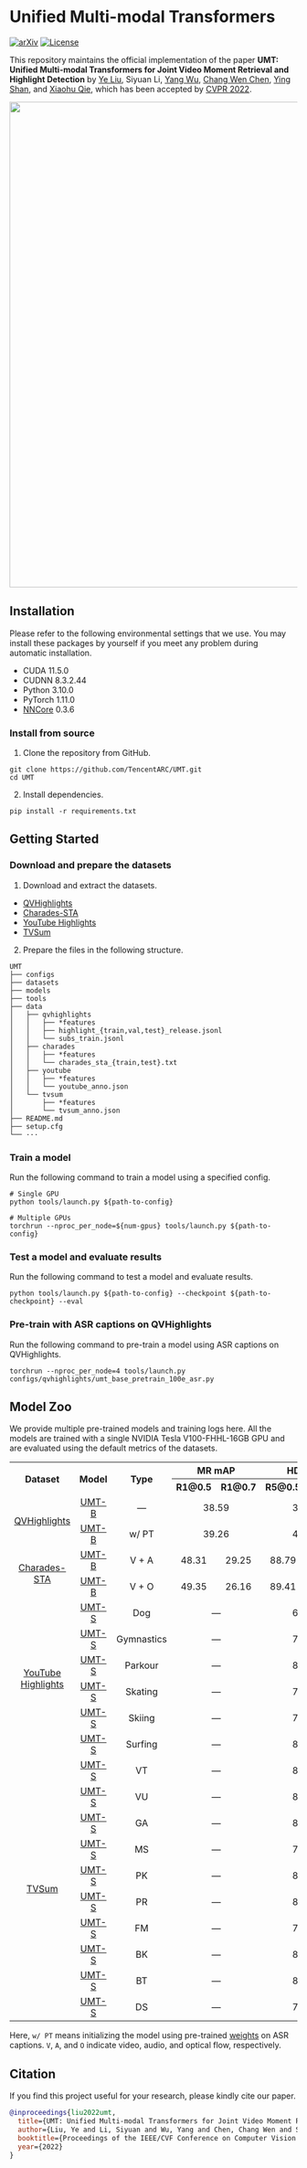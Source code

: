 # Unified Multi-modal Transformers

[![arXiv](https://badgen.net/badge/arXiv/2203.12745/red?cache=300)](https://arxiv.org/abs/2203.12745)
[![License](https://badgen.net/badge/License/BSD%203-Clause%20License?cache=300)](https://github.com/TencentARC/UMT/blob/main/LICENSE)

This repository maintains the official implementation of the paper **UMT: Unified Multi-modal Transformers for Joint Video Moment Retrieval and Highlight Detection** by [Ye Liu](https://yeliu.me/), Siyuan Li, [Yang Wu](https://scholar.google.com/citations?user=vwOQ-UIAAAAJ), [Chang Wen Chen](https://www4.comp.polyu.edu.hk/~chencw/), [Ying Shan](https://scholar.google.com/citations?user=4oXBp9UAAAAJ), and [Xiaohu Qie](https://scholar.google.com/citations?user=mk-F69UAAAAJ), which has been accepted by [CVPR 2022](https://cvpr2022.thecvf.com/).

<p align="center"><img width="850" src="https://raw.githubusercontent.com/TencentARC/UMT/main/.github/model.svg"></p>

## Installation

Please refer to the following environmental settings that we use. You may install these packages by yourself if you meet any problem during automatic installation.

- CUDA 11.5.0
- CUDNN 8.3.2.44
- Python 3.10.0
- PyTorch 1.11.0
- [NNCore](https://github.com/yeliudev/nncore) 0.3.6

### Install from source

1. Clone the repository from GitHub.

```
git clone https://github.com/TencentARC/UMT.git
cd UMT
```

2. Install dependencies.

```
pip install -r requirements.txt
```

## Getting Started

### Download and prepare the datasets

1. Download and extract the datasets.

- [QVHighlights](https://connectpolyu-my.sharepoint.com/:u:/g/personal/21039533r_connect_polyu_hk/EVyfPQmNEfxCpvWO3Lp-6NkBld4GHGH8sPj1ZVkx4ScKNg?e=LRS0gQ)
- [Charades-STA](https://connectpolyu-my.sharepoint.com/:u:/g/personal/21039533r_connect_polyu_hk/EXq0dTx1exhBimH1S4JDqtoBt2hj2gC3tazWHMMaBDNK8Q?e=9pIeav)
- [YouTube Highlights](https://connectpolyu-my.sharepoint.com/:u:/g/personal/21039533r_connect_polyu_hk/EWv-_88eTGZJr0VwUp51NbABbcQe8BBM4VWOipghje79aQ?e=MbJpgn)
- [TVSum](https://connectpolyu-my.sharepoint.com/:u:/g/personal/21039533r_connect_polyu_hk/ESH3Wx6l-kBGmRvf2dfplesBaq4SJp9SxKyYypEO7UKVOA?e=1Naroo)

2. Prepare the files in the following structure.

```
UMT
├── configs
├── datasets
├── models
├── tools
├── data
│   ├── qvhighlights
│   │   ├── *features
│   │   ├── highlight_{train,val,test}_release.jsonl
│   │   └── subs_train.jsonl
│   ├── charades
│   │   ├── *features
│   │   └── charades_sta_{train,test}.txt
│   ├── youtube
│   │   ├── *features
│   │   └── youtube_anno.json
│   └── tvsum
│       ├── *features
│       └── tvsum_anno.json
├── README.md
├── setup.cfg
└── ···
```

### Train a model

Run the following command to train a model using a specified config.

```shell
# Single GPU
python tools/launch.py ${path-to-config}

# Multiple GPUs
torchrun --nproc_per_node=${num-gpus} tools/launch.py ${path-to-config}
```

### Test a model and evaluate results

Run the following command to test a model and evaluate results.

```
python tools/launch.py ${path-to-config} --checkpoint ${path-to-checkpoint} --eval
```

### Pre-train with ASR captions on QVHighlights

Run the following command to pre-train a model using ASR captions on QVHighlights.

```
torchrun --nproc_per_node=4 tools/launch.py configs/qvhighlights/umt_base_pretrain_100e_asr.py
```

## Model Zoo

We provide multiple pre-trained models and training logs here. All the models are trained with a single NVIDIA Tesla V100-FHHL-16GB GPU and are evaluated using the default metrics of the datasets.

<table>
  <tr>
    <th rowspan="2">Dataset</th>
    <th rowspan="2">Model</th>
    <th rowspan="2">Type</th>
    <th colspan="2">MR mAP</th>
    <th colspan="2">HD mAP</th>
    <th rowspan="2">Download</th>
  </tr>
  <tr>
    <th>R1@0.5</th>
    <th>R1@0.7</th>
    <th>R5@0.5</th>
    <th>R5@0.7</th>
  </tr>
  <tr>
    <td align="center" rowspan="2">
      <a href="https://arxiv.org/abs/2107.09609">QVHighlights</a>
    </td>
    <td align="center">
      <a href="https://github.com/TencentARC/UMT/configs/qvhighlights/umt_base_200e_qvhighlights.py">UMT-B</a>
    </td>
    <td align="center">—</td>
    <td align="center" colspan="2">38.59</td>
    <td align="center" colspan="2">39.85</td>
    <td align="center">
      <a href="https://dl.catcatdev.com/umt/umt_base_200e_qvhighlights-9a13c673.pth">model</a> |
      <a href="https://dl.catcatdev.com/umt/umt_base_200e_qvhighlights.json">metrics</a>
    </td>
  </tr>
  <tr>
    <td align="center">
      <a href="https://github.com/TencentARC/UMT/configs/qvhighlights/umt_base_200e_qvhighlights.py">UMT-B</a>
    </td>
    <td align="center">w/ PT</td>
    <td align="center" colspan="2">39.26</td>
    <td align="center" colspan="2">40.10</td>
    <td align="center">
      <a href="https://dl.catcatdev.com/umt/umt_base_finetune_200e_qvhighlights-d674a657.pth">model</a> |
      <a href="https://dl.catcatdev.com/umt/umt_base_finetune_200e_qvhighlights.json">metrics</a>
    </td>
  </tr>
  <tr>
    <td align="center" rowspan="2">
      <a href="https://arxiv.org/abs/1705.02101">Charades-STA</a>
    </td>
    <td align="center">
      <a href="https://github.com/TencentARC/UMT/configs/charades/umt_base_va_100e_charades.py">UMT-B</a>
    </td>
    <td align="center">V + A</td>
    <td align="center">48.31</td>
    <td align="center">29.25</td>
    <td align="center">88.79</td>
    <td align="center">56.08</td>
    <td align="center">
      <a href="https://dl.catcatdev.com/umt/umt_base_va_100e_charades-b51a65aa.pth">model</a> |
      <a href="https://dl.catcatdev.com/umt/umt_base_va_100e_charades.json">metrics</a>
    </td>
  </tr>
  <tr>
    <td align="center">
      <a href="https://github.com/TencentARC/UMT/configs/charades/umt_base_vo_100e_charades.py">UMT-B</a>
    </td>
    <td align="center">V + O</td>
    <td align="center">49.35</td>
    <td align="center">26.16</td>
    <td align="center">89.41</td>
    <td align="center">54.95</td>
    <td align="center">
      <a href="https://dl.catcatdev.com/umt/umt_base_vo_100e_charades-39ec9829.pth">model</a> |
      <a href="https://dl.catcatdev.com/umt/umt_base_vo_100e_charades.json">metrics</a>
    </td>
  </tr>
  <tr>
    <td align="center" rowspan="6">
      <a href="https://doi.org/10.1007/978-3-319-10590-1_51">YouTube<br>Highlights</a>
    </td>
    <td align="center">
      <a href="https://github.com/TencentARC/UMT/configs/youtube/umt_small_100e_youtube_dog.py">UMT-S</a>
    </td>
    <td align="center">Dog</td>
    <td align="center" colspan="2">—</td>
    <td align="center" colspan="2">65.93</td>
    <td align="center">
      <a href="https://dl.catcatdev.com/umt/umt_small_100e_youtube_dog-90f2189e.pth">model</a> |
      <a href="https://dl.catcatdev.com/umt/umt_small_100e_youtube_dog.json">metrics</a>
    </td>
  </tr>
  <tr>
    <td align="center">
      <a href="https://github.com/TencentARC/UMT/configs/youtube/umt_small_100e_youtube_gym.py">UMT-S</a>
    </td>
    <td align="center">Gymnastics</td>
    <td align="center" colspan="2">—</td>
    <td align="center" colspan="2">75.20</td>
    <td align="center">
      <a href="https://dl.catcatdev.com/umt/umt_small_100e_youtube_gym-fe749774.pth">model</a> |
      <a href="https://dl.catcatdev.com/umt/umt_small_100e_youtube_gym.json">metrics</a>
    </td>
  </tr>
  <tr>
    <td align="center">
      <a href="https://github.com/TencentARC/UMT/configs/youtube/umt_small_100e_youtube_par.py">UMT-S</a>
    </td>
    <td align="center">Parkour</td>
    <td align="center" colspan="2">—</td>
    <td align="center" colspan="2">81.64</td>
    <td align="center">
      <a href="https://dl.catcatdev.com/umt/umt_small_100e_youtube_par-4d8a9e8b.pth">model</a> |
      <a href="https://dl.catcatdev.com/umt/umt_small_100e_youtube_par.json">metrics</a>
    </td>
  </tr>
  <tr>
    <td align="center">
      <a href="https://github.com/TencentARC/UMT/configs/youtube/umt_small_100e_youtube_ska.py">UMT-S</a>
    </td>
    <td align="center">Skating</td>
    <td align="center" colspan="2">—</td>
    <td align="center" colspan="2">71.81</td>
    <td align="center">
      <a href="https://dl.catcatdev.com/umt/umt_small_100e_youtube_ska-f12710a8.pth">model</a> |
      <a href="https://dl.catcatdev.com/umt/umt_small_100e_youtube_ska.json">metrics</a>
    </td>
  </tr>
  <tr>
    <td align="center">
      <a href="https://github.com/TencentARC/UMT/configs/youtube/umt_small_100e_youtube_ski.py">UMT-S</a>
    </td>
    <td align="center">Skiing</td>
    <td align="center" colspan="2">—</td>
    <td align="center" colspan="2">72.27</td>
    <td align="center">
      <a href="https://dl.catcatdev.com/umt/umt_small_100e_youtube_ski-1ca38d91.pth">model</a> |
      <a href="https://dl.catcatdev.com/umt/umt_small_100e_youtube_ski.json">metrics</a>
    </td>
  </tr>
  <tr>
    <td align="center">
      <a href="https://github.com/TencentARC/UMT/configs/youtube/umt_small_100e_youtube_sur.py">UMT-S</a>
    </td>
    <td align="center">Surfing</td>
    <td align="center" colspan="2">—</td>
    <td align="center" colspan="2">82.71</td>
    <td align="center">
      <a href="https://dl.catcatdev.com/umt/umt_small_100e_youtube_sur-9be4b575.pth">model</a> |
      <a href="https://dl.catcatdev.com/umt/umt_small_100e_youtube_sur.json">metrics</a>
    </td>
  </tr>
  <tr>
    <td align="center" rowspan="10">
      <a href="https://doi.org/10.1109/cvpr.2015.7299154">TVSum</a>
    </td>
    <td align="center">
      <a href="https://github.com/TencentARC/UMT/configs/tvsum/umt_small_500e_tvsum_vt.py">UMT-S</a>
    </td>
    <td align="center">VT</td>
    <td align="center" colspan="2">—</td>
    <td align="center" colspan="2">87.54</td>
    <td align="center">
      <a href="https://dl.catcatdev.com/umt/umt_small_500e_tvsum_vt-3eff6e1b.pth">model</a> |
      <a href="https://dl.catcatdev.com/umt/umt_small_500e_tvsum_vt.json">metrics</a>
    </td>
  </tr>
  <tr>
    <td align="center">
      <a href="https://github.com/TencentARC/UMT/configs/tvsum/umt_small_500e_tvsum_vu.py">UMT-S</a>
    </td>
    <td align="center">VU</td>
    <td align="center" colspan="2">—</td>
    <td align="center" colspan="2">81.51</td>
    <td align="center">
      <a href="https://dl.catcatdev.com/umt/umt_small_500e_tvsum_vu-ea40b5ee.pth">model</a> |
      <a href="https://dl.catcatdev.com/umt/umt_small_500e_tvsum_vu.json">metrics</a>
    </td>
  </tr>
  <tr>
    <td align="center">
      <a href="https://github.com/TencentARC/UMT/configs/tvsum/umt_small_500e_tvsum_ga.py">UMT-S</a>
    </td>
    <td align="center">GA</td>
    <td align="center" colspan="2">—</td>
    <td align="center" colspan="2">88.22</td>
    <td align="center">
      <a href="https://dl.catcatdev.com/umt/umt_small_500e_tvsum_ga-7217ee96.pth">model</a> |
      <a href="https://dl.catcatdev.com/umt/umt_small_500e_tvsum_ga.json">metrics</a>
    </td>
  </tr>
  <tr>
    <td align="center">
      <a href="https://github.com/TencentARC/UMT/configs/tvsum/umt_small_500e_tvsum_ms.py">UMT-S</a>
    </td>
    <td align="center">MS</td>
    <td align="center" colspan="2">—</td>
    <td align="center" colspan="2">78.81</td>
    <td align="center">
      <a href="https://dl.catcatdev.com/umt/umt_small_500e_tvsum_ms-a41636ac.pth">model</a> |
      <a href="https://dl.catcatdev.com/umt/umt_small_500e_tvsum_ms.json">metrics</a>
    </td>
  </tr>
  <tr>
    <td align="center">
      <a href="https://github.com/TencentARC/UMT/configs/tvsum/umt_small_500e_tvsum_pk.py">UMT-S</a>
    </td>
    <td align="center">PK</td>
    <td align="center" colspan="2">—</td>
    <td align="center" colspan="2">81.42</td>
    <td align="center">
      <a href="https://dl.catcatdev.com/umt/umt_small_500e_tvsum_pk-4ea24b6c.pth">model</a> |
      <a href="https://dl.catcatdev.com/umt/umt_small_500e_tvsum_pk.json">metrics</a>
    </td>
  </tr>
  <tr>
    <td align="center">
      <a href="https://github.com/TencentARC/UMT/configs/tvsum/umt_small_500e_tvsum_pr.py">UMT-S</a>
    </td>
    <td align="center">PR</td>
    <td align="center" colspan="2">—</td>
    <td align="center" colspan="2">86.96</td>
    <td align="center">
      <a href="https://dl.catcatdev.com/umt/umt_small_500e_tvsum_pr-815f527a.pth">model</a> |
      <a href="https://dl.catcatdev.com/umt/umt_small_500e_tvsum_pr.json">metrics</a>
    </td>
  </tr>
  <tr>
    <td align="center">
      <a href="https://github.com/TencentARC/UMT/configs/tvsum/umt_small_500e_tvsum_fm.py">UMT-S</a>
    </td>
    <td align="center">FM</td>
    <td align="center" colspan="2">—</td>
    <td align="center" colspan="2">75.96</td>
    <td align="center">
      <a href="https://dl.catcatdev.com/umt/umt_small_500e_tvsum_fm-cf6ebb1d.pth">model</a> |
      <a href="https://dl.catcatdev.com/umt/umt_small_500e_tvsum_fm.json">metrics</a>
    </td>
  </tr>
  <tr>
    <td align="center">
      <a href="https://github.com/TencentARC/UMT/configs/tvsum/umt_small_500e_tvsum_bk.py">UMT-S</a>
    </td>
    <td align="center">BK</td>
    <td align="center" colspan="2">—</td>
    <td align="center" colspan="2">86.89</td>
    <td align="center">
      <a href="https://dl.catcatdev.com/umt/umt_small_500e_tvsum_bk-12c75dff.pth">model</a> |
      <a href="https://dl.catcatdev.com/umt/umt_small_500e_tvsum_bk.json">metrics</a>
    </td>
  </tr>
  <tr>
    <td align="center">
      <a href="https://github.com/TencentARC/UMT/configs/tvsum/umt_small_500e_tvsum_bt.py">UMT-S</a>
    </td>
    <td align="center">BT</td>
    <td align="center" colspan="2">—</td>
    <td align="center" colspan="2">84.42</td>
    <td align="center">
      <a href="https://dl.catcatdev.com/umt/umt_small_500e_tvsum_bt-3b666738.pth">model</a> |
      <a href="https://dl.catcatdev.com/umt/umt_small_500e_tvsum_bt.json">metrics</a>
    </td>
  </tr>
  <tr>
    <td align="center">
      <a href="https://github.com/TencentARC/UMT/configs/tvsum/umt_small_500e_tvsum_ds.py">UMT-S</a>
    </td>
    <td align="center">DS</td>
    <td align="center" colspan="2">—</td>
    <td align="center" colspan="2">79.63</td>
    <td align="center">
      <a href="https://dl.catcatdev.com/umt/umt_small_500e_tvsum_ds-55549243.pth">model</a> |
      <a href="https://dl.catcatdev.com/umt/umt_small_500e_tvsum_ds.json">metrics</a>
    </td>
  </tr>
</table>

Here, `w/ PT` means initializing the model using pre-trained [weights](https://dl.catcatdev.com/umt/umt_base_pretrain_100e_asr-ebae4090.pth) on ASR captions. `V`, `A`, and `O` indicate video, audio, and optical flow, respectively.

## Citation

If you find this project useful for your research, please kindly cite our paper.

```bibtex
@inproceedings{liu2022umt,
  title={UMT: Unified Multi-modal Transformers for Joint Video Moment Retrieval and Highlight Detection},
  author={Liu, Ye and Li, Siyuan and Wu, Yang and Chen, Chang Wen and Shan, Ying and Qie, Xiaohu},
  booktitle={Proceedings of the IEEE/CVF Conference on Computer Vision and Pattern Recognition (CVPR)},
  year={2022}
}
```

